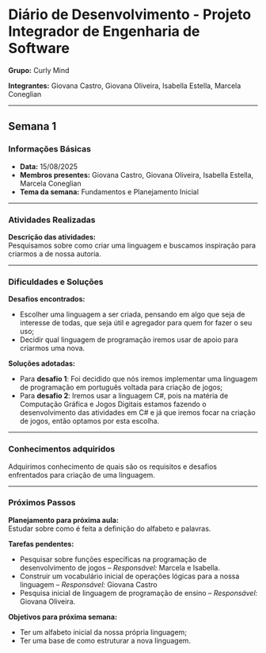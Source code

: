 # Diário de Desenvolvimento - Projeto Integrador de Engenharia de Software

**Grupo:** Curly Mind

**Integrantes:** Giovana Castro, Giovana Oliveira, Isabella Estella, Marcela Coneglian

---

## Semana 1

### Informações Básicas

- **Data:** 15/08/2025  
- **Membros presentes:** Giovana Castro, Giovana Oliveira, Isabella Estella, Marcela Coneglian  
- **Tema da semana:** Fundamentos e Planejamento Inicial

---

### Atividades Realizadas

**Descrição das atividades:**  
Pesquisamos sobre como criar uma linguagem e buscamos inspiração para criarmos a de nossa autoria.

---

### Dificuldades e Soluções

**Desafios encontrados:**  
- Escolher uma linguagem a ser criada, pensando em algo que seja de interesse de todas, que seja útil e agregador para quem for fazer o seu uso;  
- Decidir qual linguagem de programação iremos usar de apoio para criarmos uma nova.

**Soluções adotadas:**  
- Para **desafio 1**: Foi decidido que nós iremos implementar uma linguagem de programação em português voltada para criação de jogos;  
- Para **desafio 2**: Iremos usar a linguagem C#, pois na matéria de Computação Gráfica e Jogos Digitais estamos fazendo o desenvolvimento das atividades em C# e já que iremos focar na criação de jogos, então optamos por esta escolha.

---

### Conhecimentos adquiridos

Adquirimos conhecimento de quais são os requisitos e desafios enfrentados para criação de uma linguagem.

---

### Próximos Passos

**Planejamento para próxima aula:**  
Estudar sobre como é feita a definição do alfabeto e palavras.

**Tarefas pendentes:**  
- Pesquisar sobre funções específicas na programação de desenvolvimento de jogos – *Responsável:* Marcela e Isabella.  
- Construir um vocabulário inicial de operações lógicas para a nossa linguagem – *Responsável:* Giovana Castro  
- Pesquisa inicial de linguagem de programação de ensino – *Responsável:* Giovana Oliveira.

**Objetivos para próxima semana:**  
- Ter um alfabeto inicial da nossa própria linguagem;  
- Ter uma base de como estruturar a nova linguagem.
